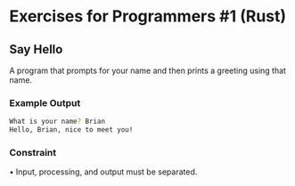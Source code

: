 # Exercises for Programmers #1 (Rust)

## Say Hello
A program that prompts for your name and then prints a greeting using
that name.

### Example Output
```bash
What is your name? Brian
Hello, Brian, nice to meet you!
```

### Constraint
• Input, processing, and output must be separated.
